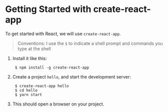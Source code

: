 # Getting Started with create-react-app

To get started with React, we will use `create-react-app`.

> Conventions: I use the `$` to indicate a shell prompt and commands you type at the shell

1. Install it like this:

        $ npm install -g create-react-app

2. Create a project `hello`, and start the development server:

        $ create-react-app hello
        $ cd hello
        $ yarn start

3. This should open a browser on your project.

